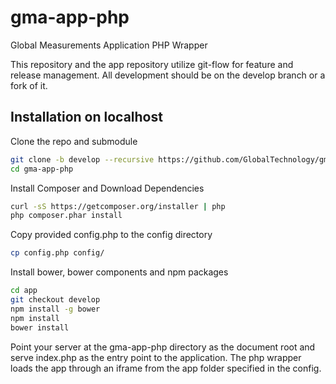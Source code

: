 # gma-app-php
Global Measurements Application PHP Wrapper

This repository and the app repository utilize git-flow for feature and release management. All development should be on the develop branch or a fork of it.

## Installation on localhost
Clone the repo and submodule
```bash
git clone -b develop --recursive https://github.com/GlobalTechnology/gma-app-php.git gma-app-php
cd gma-app-php
```
Install Composer and Download Dependencies
```bash
curl -sS https://getcomposer.org/installer | php
php composer.phar install
```
Copy provided config.php to the config directory
```bash
cp config.php config/
```

Install bower, bower components and npm packages
```bash
cd app
git checkout develop
npm install -g bower
npm install
bower install
```

Point your server at the gma-app-php directory as the document root and serve index.php as the entry point to the application.
The php wrapper loads the app through an iframe from the app folder specified in the config.
